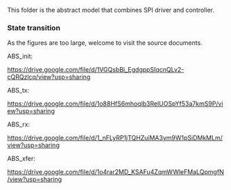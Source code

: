 This folder is the abstract model that combines SPI driver and controller.

### State transition

As the figures are too large, welcome to visit the source documents.

ABS_init:

https://drive.google.com/file/d/1VGQsbBi_EgdgppSIqcnQLv2-cQRQzlcq/view?usp=sharing

ABS_tx:

https://drive.google.com/file/d/1o88HfS6mhoqlb3RelUOSpYf53a7kmS9P/view?usp=sharing

ABS_rx:

https://drive.google.com/file/d/1_nFLyRP1jTQHZuiMA3ym9W1pSiDMkMLm/view?usp=sharing

ABS_xfer:

https://drive.google.com/file/d/1o4rar2MD_KSAFu4ZqmWWleFMaLQpmgfN/view?usp=sharing
